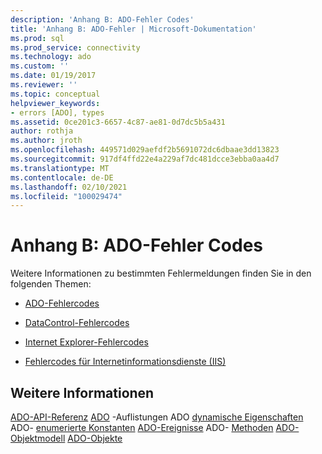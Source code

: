 ```yaml
---
description: 'Anhang B: ADO-Fehler Codes'
title: 'Anhang B: ADO-Fehler | Microsoft-Dokumentation'
ms.prod: sql
ms.prod_service: connectivity
ms.technology: ado
ms.custom: ''
ms.date: 01/19/2017
ms.reviewer: ''
ms.topic: conceptual
helpviewer_keywords:
- errors [ADO], types
ms.assetid: 0ce201c3-6657-4c87-ae81-0d7dc5b5a431
author: rothja
ms.author: jroth
ms.openlocfilehash: 449571d029aefdf2b5691072dc6dbaae3dd13823
ms.sourcegitcommit: 917df4ffd22e4a229af7dc481dcce3ebba0aa4d7
ms.translationtype: MT
ms.contentlocale: de-DE
ms.lasthandoff: 02/10/2021
ms.locfileid: "100029474"
---
```

# <a name="appendix-b-ado-error-codes"></a>Anhang B: ADO-Fehler Codes
Weitere Informationen zu bestimmten Fehlermeldungen finden Sie in den folgenden Themen:

-   [ADO-Fehlercodes](./ado-error-codes.md)

-   [DataControl-Fehlercodes](./datacontrol-error-codes.md)

-   [Internet Explorer-Fehlercodes](./internet-explorer-error-codes.md)

-   [Fehlercodes für Internetinformationsdienste (IIS)](./internet-information-services-error-codes.md)

## <a name="see-also"></a>Weitere Informationen
 [ADO-API-Referenz](../../reference/ado-api/ado-api-reference.md) [ADO](../../reference/ado-api/ado-collections.md) -Auflistungen ADO [dynamische Eigenschaften](../../reference/ado-api/ado-dynamic-properties.md) ADO- [enumerierte Konstanten](../../reference/ado-api/ado-enumerated-constants.md) [ADO-Ereignisse](../../reference/ado-api/ado-events.md) ADO- [Methoden](../../reference/ado-api/ado-methods.md) [ADO-Objektmodell](../../reference/ado-api/ado-object-model.md) [ADO-Objekte](../../reference/ado-api/ado-objects-and-interfaces.md) [](../../reference/ado-api/ado-properties.md)